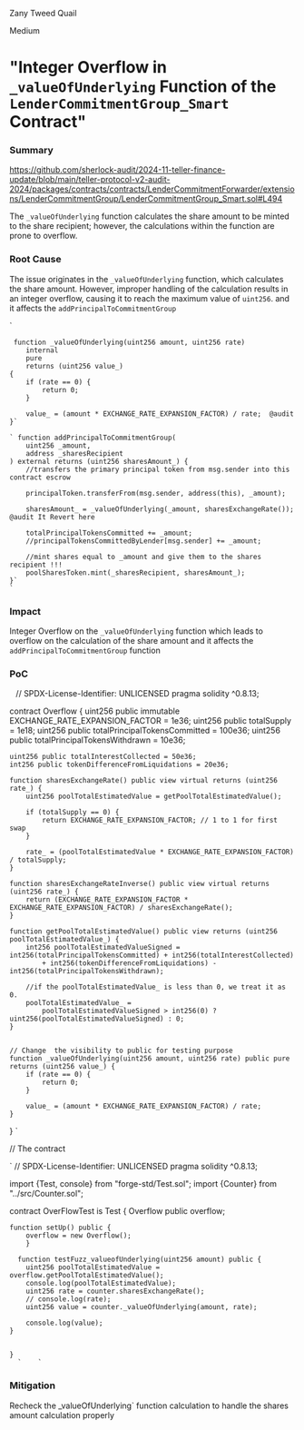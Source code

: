 Zany Tweed Quail

Medium

# "Integer Overflow in `_valueOfUnderlying` Function of the `LenderCommitmentGroup_Smart` Contract"

### Summary

https://github.com/sherlock-audit/2024-11-teller-finance-update/blob/main/teller-protocol-v2-audit-2024/packages/contracts/contracts/LenderCommitmentForwarder/extensions/LenderCommitmentGroup/LenderCommitmentGroup_Smart.sol#L494

The `_valueOfUnderlying` function calculates the share amount to be minted to the  share recipient; however, the calculations within the function are prone to overflow.


### Root Cause

The issue originates in the `_valueOfUnderlying` function, which calculates the share amount. However, improper handling of the calculation results in an integer overflow, causing it to reach the maximum value of `uint256`. and it affects the `addPrincipalToCommitmentGroup`

` 

     function _valueOfUnderlying(uint256 amount, uint256 rate)
        internal
        pure
        returns (uint256 value_)
    {
        if (rate == 0) {
            return 0;
        }

        value_ = (amount * EXCHANGE_RATE_EXPANSION_FACTOR) / rate;  @audit 
    }`
    
    ` function addPrincipalToCommitmentGroup(
        uint256 _amount,
        address _sharesRecipient
    ) external returns (uint256 sharesAmount_) {
        //transfers the primary principal token from msg.sender into this contract escrow
        
        principalToken.transferFrom(msg.sender, address(this), _amount);

        sharesAmount_ = _valueOfUnderlying(_amount, sharesExchangeRate()); @audit It Revert here 

        totalPrincipalTokensCommitted += _amount;
        //principalTokensCommittedByLender[msg.sender] += _amount;

        //mint shares equal to _amount and give them to the shares recipient !!!
        poolSharesToken.mint(_sharesRecipient, sharesAmount_);
    }`
    `

  

### Impact

Integer Overflow on the `_valueOfUnderlying` function which leads to overflow on the calculation of the share amount and it affects the `addPrincipalToCommitmentGroup` function

### PoC

` `  // SPDX-License-Identifier: UNLICENSED
pragma solidity ^0.8.13;

contract Overflow {
     uint256 public immutable EXCHANGE_RATE_EXPANSION_FACTOR = 1e36;
    uint256 public totalSupply = 1e18;
    uint256 public totalPrincipalTokensCommitted = 100e36;
    uint256 public totalPrincipalTokensWithdrawn = 10e36;

    uint256 public totalInterestCollected = 50e36;
    int256 public tokenDifferenceFromLiquidations = 20e36;

    function sharesExchangeRate() public view virtual returns (uint256 rate_) {
        uint256 poolTotalEstimatedValue = getPoolTotalEstimatedValue();

        if (totalSupply == 0) {
            return EXCHANGE_RATE_EXPANSION_FACTOR; // 1 to 1 for first swap
        }

        rate_ = (poolTotalEstimatedValue * EXCHANGE_RATE_EXPANSION_FACTOR) / totalSupply;
    }

    function sharesExchangeRateInverse() public view virtual returns (uint256 rate_) {
        return (EXCHANGE_RATE_EXPANSION_FACTOR * EXCHANGE_RATE_EXPANSION_FACTOR) / sharesExchangeRate();
    }

    function getPoolTotalEstimatedValue() public view returns (uint256 poolTotalEstimatedValue_) {
        int256 poolTotalEstimatedValueSigned = int256(totalPrincipalTokensCommitted) + int256(totalInterestCollected)
            + int256(tokenDifferenceFromLiquidations) - int256(totalPrincipalTokensWithdrawn);

        //if the poolTotalEstimatedValue_ is less than 0, we treat it as 0.
        poolTotalEstimatedValue_ =
            poolTotalEstimatedValueSigned > int256(0) ? uint256(poolTotalEstimatedValueSigned) : 0;
    }

   
    // Change  the visibility to public for testing purpose 
    function _valueOfUnderlying(uint256 amount, uint256 rate) public pure returns (uint256 value_) {
        if (rate == 0) {
            return 0;
        }

        value_ = (amount * EXCHANGE_RATE_EXPANSION_FACTOR) / rate;
    }

}
   `

// The contract 

`
// SPDX-License-Identifier: UNLICENSED
pragma solidity ^0.8.13;

import {Test, console} from "forge-std/Test.sol";
import {Counter} from "../src/Counter.sol";

contract OverFlowTest is Test {
      Overflow public overflow;

    function setUp() public {
        overflow = new Overflow();
        }

      function testFuzz_valueofUnderlying(uint256 amount) public {
        uint256 poolTotalEstimatedValue = overflow.getPoolTotalEstimatedValue();
        console.log(poolTotalEstimatedValue);
        uint256 rate = counter.sharesExchangeRate();
        // console.log(rate);
        uint256 value = counter._valueOfUnderlying(amount, rate);

        console.log(value);
    }
    
    
    }
      `    `

### Mitigation

Recheck the _valueOfUnderlying` function calculation to handle the shares amount calculation  properly 